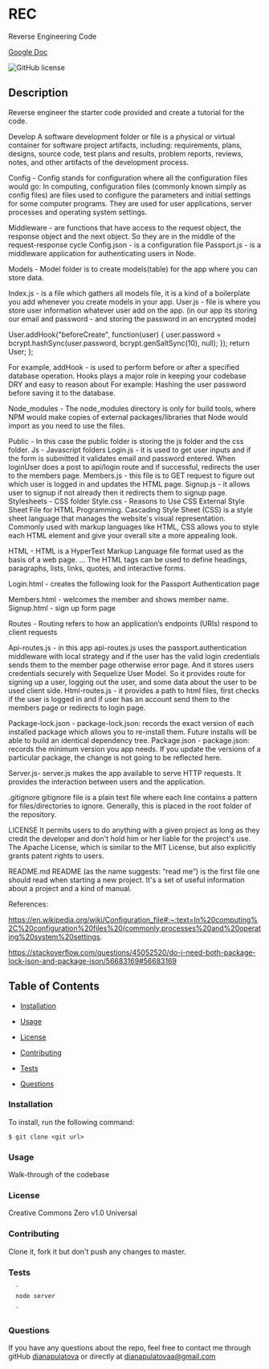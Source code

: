 # REC
Reverse Engineering Code

[Google Doc](https://docs.google.com/document/d/19eZkByh6cFcloEd4Hrfko6I4yGRfd0VbRT1PlMbnxBA/edit?usp=sharing)





  ![GitHub license](https://img.shields.io/badge/license-Creative%20Commons%20Zero%20v1.0%20Universal-blue.svg)

  ## Description
 Reverse engineer the starter code provided and create a tutorial for the code.

Develop
A software development folder or file is a physical or virtual container for software project artifacts, including: requirements, plans, designs, source code, test plans and results, problem reports, reviews, notes, and other artifacts of the development process.

Config -
Config stands for configuration where all the configuration files would go: 
In computing, configuration files (commonly known simply as config files) are files used to configure the parameters and initial settings for some computer programs. They are used for user applications, server processes and operating system settings.

Middleware - are functions that have access to the request object, the response object and the next object. So they are in the middle of the request-response cycle
Config.json - is a configuration file
Passport.js - is a middleware application for authenticating users in Node.


Models -
Model folder is to create models(table) for the app where you can store data.

Index.js - is a file which gathers all models file, it is a kind of a boilerplate you add whenever you create models in your app.
User.js - file is where you store user information whatever user add on the app. (in our app its storing our email and password - and storing the password in an encrypted mode)

User.addHook("beforeCreate", function(user) {
   user.password = bcrypt.hashSync(user.password, bcrypt.genSaltSync(10), null);
 });
 return User;
};

For example, addHook - is used to perform before or after a specified database operation. Hooks plays a major role in keeping your codebase DRY and easy to reason about For example: Hashing the user password before saving it to the database.


Node_modules -
The node_modules directory is only for build tools, where NPM would make copies of external packages/libraries that Node would import as you need to use the files.

Public - 
In this case the public folder is storing the js folder and the css folder. 
Js - Javascript folders
	Login.js - it is used to get user inputs and if the form is submitted it validates email and password entered. When loginUser  does a post to api/login route and if successful, redirects the user to the members page.
Members.js - this file is to GET request to figure out which user is logged in and updates the HTML page.
Signup.js - it allows user to signup if not already then it redirects them to signup page. 
Stylesheets - CSS folder
	Style.css - Reasons to Use CSS External Style Sheet File for HTML Programming. Cascading Style Sheet (CSS) is a style sheet language that manages the website's visual representation. Commonly used with markup languages like HTML, CSS allows you to style each HTML element and give your overall site a more appealing look.

HTML -
 HTML is a HyperText Markup Language file format used as the basis of a web page. ... The HTML tags can be used to define headings, paragraphs, lists, links, quotes, and interactive forms.

Login.html - creates the following look for the Passport Authentication page

Members.html - welcomes the member and shows member name.
Signup.html - sign up form page


Routes -
 Routing refers to how an application’s endpoints (URIs) respond to client requests

Api-routes.js - in this app api-routes.js uses the passport.authentication middleware with local strategy and if the user has the valid login credentials sends them to the member page otherwise error page. And it stores users credentials securely with Sequelize User Model. So it provides route for signing up a user, logging out the user, and some data about the user to be used client side. 
Html-routes.js - it provides a path to html files, first checks if the user is logged in and if user has an account send them to the members page or redirects to login page. 

Package-lock.json -
package-lock.json: records the exact version of each installed package which allows you to re-install them. Future installs will be able to build an identical dependency tree.
Package.json -
package.json: records the minimum version you app needs. If you update the versions of a particular package, the change is not going to be reflected here.

Server.js-
 server.js makes the app available to serve HTTP requests. It provides the interaction between users and the  application. 

.gitignore
 gitignore file is a plain text file where each line contains a pattern for files/directories to ignore. Generally, this is placed in the root folder of the repository.

LICENSE
It permits users to do anything with a given project as long as they credit the developer and don't hold him or her liable for the project's use. The Apache License, which is similar to the MIT License, but also explicitly grants patent rights to users.

README.md 
README (as the name suggests: “read me”) is the first file one should read when starting a new project. It's a set of useful information about a project and a kind of manual. 



References:

https://en.wikipedia.org/wiki/Configuration_file#:~:text=In%20computing%2C%20configuration%20files%20(commonly,processes%20and%20operating%20system%20settings.

https://stackoverflow.com/questions/45052520/do-i-need-both-package-lock-json-and-package-json/56683169#56683169









 


  ## Table of Contents

  * [Installation](#installation)

  * [Usage](#usage)

  * [License](#license)
 
  * [Contributing](#contributing)
   
  * [Tests](#tests)

  * [Questions](#questions)
   
 
  ### Installation

  To install, run the following command:

  ```
  $ git clone <git url>
  ```

  ### Usage
  Walk-through of the codebase
  
  
  ### License
  Creative Commons Zero v1.0 Universal


  ### Contributing
  Clone it, fork it but don't push any changes to master.
  
  ### Tests
     
      
      `
      node server
      
      `
      
      

        
  ### Questions
   
  
  If you have any questions about the repo, feel free to contact me through gitHub [dianapulatova](https://github.com/dianapulatova)
  or directly at <dianapulatovaa@gmail.com>


